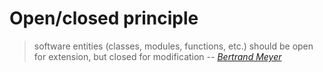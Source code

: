 # Open/closed principle

> software entities (classes, modules, functions, etc.) should be open for extension, but closed for modification
> -- <cite>[Bertrand Meyer][1]</cite>

[1]:https://en.wikipedia.org/wiki/Open/closed_principle